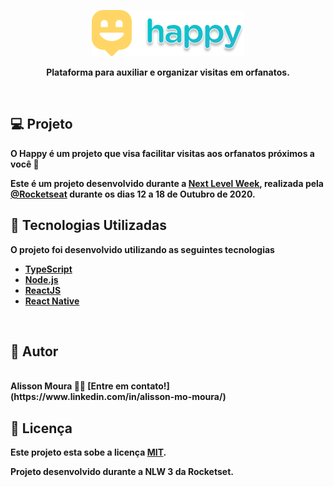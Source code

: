 <p align="center">
  <img src="./.github/Logo.png" />
</p>

<p align="center">
 <b>Plataforma para auxiliar e organizar visitas em orfanatos.<b> 
</p>
   
<br/>

## 💻 Projeto

O Happy é um projeto que visa facilitar visitas aos orfanatos próximos a você 💜 

Este é um projeto desenvolvido durante a **[Next Level Week](https://nextlevelweek.com/)**, realizada pela **[@Rocketseat](https://github.com/Rocketseat)** durante os dias 12 a 18 de Outubro de 2020.
<br/>

## :rocket: Tecnologias Utilizadas
O projeto foi desenvolvido utilizando as seguintes tecnologias
- [TypeScript](https://www.typescriptlang.org/)
- [Node.js](https://nodejs.org/en/)
- [ReactJS](https://reactjs.org/)
- [React Native](https://reactnative.dev/)

<br/>

## 🦸 Autor

 <img style="border-radius: 50%;" src="https://avatars2.githubusercontent.com/u/48321754?s=460&u=9faab799c661b3f1227c25e0233a2f30b699218a&v=4" width="100px;" alt=""/>
  <br />
 <b> Alisson Moura 👋🏽 [Entre em contato!](https://www.linkedin.com/in/alisson-mo-moura/) </b>
<br/>

## 📝 Licença

Este projeto esta sobe a licença [MIT](./LICENSE).

Projeto desenvolvido durante a NLW 3 da Rocketset.
